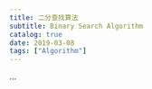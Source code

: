 ```yaml
---
title: 二分查找算法
subtitle: Binary Search Algorithm
catalog: true
date: 2019-03-08
tags: ["Algorithm"]
---
```


...



<!-- EOF -->
